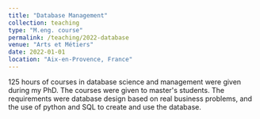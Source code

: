 ```yaml
---
title: "Database Management"
collection: teaching
type: "M.eng. course"
permalink: /teaching/2022-database
venue: "Arts et Métiers"
date: 2022-01-01
location: "Aix-en-Provence, France"
---
```


125 hours of courses in database science and management were given during my PhD. 
The courses were given to master's students. 
The requirements were database design based on real business problems, 
and the use of python and SQL to create and use the database.
